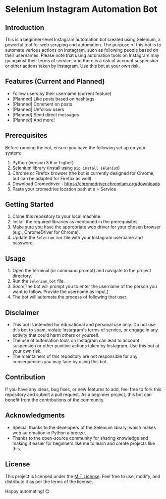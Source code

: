# Selenium Instagram Automation Bot

## Introduction
This is a beginner-level Instagram automation bot created using Selenium, a powerful tool for web scraping and automation. The purpose of this bot is to automate various actions on Instagram, such as following people based on their usernames. Please note that using automation tools on Instagram may go against their terms of service, and there is a risk of account suspension or other actions taken by Instagram. Use this bot at your own risk.

## Features (Current and Planned)
- Follow users by their username (current feature)
- [Planned] Like posts based on hashtags
- [Planned] Comment on posts
- [Planned] Unfollow users
- [Planned] Send direct messages
- [Planned] And more!

## Prerequisites
Before running the bot, ensure you have the following set up on your system:
1. Python (version 3.6 or higher)
2. Selenium library (install using `pip install selenium`)
3. Chrome or Firefox browser (the bot is currently designed for Chrome, but can be adapted for Firefox as well)
4. Download Cromedriver - https://chromedriver.chromium.org/downloads
5. Paste your cromedrive location path at s = Service

## Getting Started
1. Clone this repository to your local machine.
2. Install the required libraries as mentioned in the prerequisites.
3. Make sure you have the appropriate web driver for your chosen browser (e.g., ChromeDriver for Chrome).
4. Update the `Selenium_bot` file with your Instagram username and password.

## Usage
1. Open the terminal (or command prompt) and navigate to the project directory.
2. Run the `Selenium_bot` file.
3. Soon(The bot will prompt you to enter the username of the person you want to follow. Provide the username as input.)
4. The bot will automate the process of following that user.

## Disclaimer
- This bot is intended for educational and personal use only. Do not use this bot to spam, violate Instagram's terms of service, or engage in any activity that could harm others or yourself.
- The use of automation tools on Instagram can lead to account suspension or other punitive actions taken by Instagram. Use this bot at your own risk.
- The maintainers of this repository are not responsible for any consequences you may face by using this bot.

## Contribution
If you have any ideas, bug fixes, or new features to add, feel free to fork this repository and submit a pull request. As a beginner project, this bot can benefit from the contributions of the community.

## Acknowledgments
- Special thanks to the developers of the Selenium library, which makes web automation in Python a breeze.
- Thanks to the open-source community for sharing knowledge and making it easier for beginners like me to learn and create projects like this.

## License
This project is licensed under the [MIT License](LICENSE). Feel free to use, modify, and distribute it as per the terms of the license.

Happy automating! 😊

